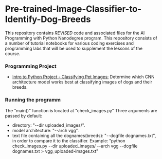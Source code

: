 # Pre-trained-Image-Classifier-to-Identify-Dog-Breeds
This repository contains _REVISED_ code and associated files for the AI Programming with Python Nanodegree program. This repository consists of a number of tutorial notebooks for various coding exercises and programming labs that will be used to supplement the lessons of the course.

### Programming Project
* [Intro to Python Project - Classifying Pet Images:](https://github.com/udacity/AIPND-revision/tree/master/intropyproject-classify-pet-images "Classifying Pet Images Project") Determine which CNN architecture model works best at classifying images of dogs and their breeds.

### Running the programm
The "main()" function is located at "check_images.py"
Three arguments are passed by default:
  - directory: "--dir uploaded_images/".
  - model architecture: "--arch vgg".
  - text file containing all the dognames(breeds): "--dogfile dognames.txt", in order to compare it to the classifier.
Example:
  "python check_images.py --dir uploaded_images/ --arch vgg  --dogfile dognames.txt > vgg_uploaded-images.txt"
